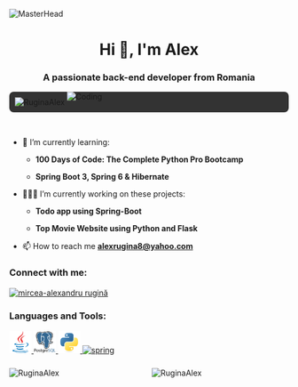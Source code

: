 ![MasterHead](https://as1.ftcdn.net/v2/jpg/02/21/97/86/1000_F_221978639_EyPBA9tuscYhW6rhaO5EiVzdG8hvQSgV.jpg)


<h1 align="center">Hi 👋, I'm Alex</h1>
<h3 align="center">A passionate back-end developer from Romania</h3>
<img align="right" alt="Coding" width="400" src="https://i.pinimg.com/originals/8d/62/1f/8d621f66f551b6a39072473d52280ff0.gif">

<p align="left" style="background-color: #333; padding: 10px; border-radius: 8px;">
    <img src="https://komarev.com/ghpvc/?username=RuginaAlex&label=Profile%20views&color=0e75b6&style=for-the-badge" alt="RuginaAlex" style="height: 25px;"/>
</p>

<br> <!-- Adaugă spațiu între imagine și textul de dedesubt -->

- 🌱 I’m currently learning:
  - <p><b>100 Days of Code: The Complete Python Pro Bootcamp</b></p>
  - **Spring Boot 3, Spring 6 & Hibernate**
 
- 👨🏻‍💻 I’m currently working on these projects:
  - <p><b>Todo app using Spring-Boot</b></p>
  - <p><b>Top Movie Website using Python and Flask</b></p>

- 📫 How to reach me **alexrugina8@yahoo.com**


<h3 align="left">Connect with me:</h3>
<p align="left">
<a href="https://www.linkedin.com/in/mircea-alexandru-rugin%C4%83-1b461b270/" target="blank"><img align="center" src="https://raw.githubusercontent.com/rahuldkjain/github-profile-readme-generator/master/src/images/icons/Social/linked-in-alt.svg" alt="mircea-alexandru rugină" height="30" width="40" /></a>
</p>

<h3 align="left">Languages and Tools:</h3>
<p align="left"> <a href="https://www.java.com" target="_blank" rel="noreferrer"> <img src="https://raw.githubusercontent.com/devicons/devicon/master/icons/java/java-original.svg" alt="java" width="40" height="40"/> </a> <a href="https://www.postgresql.org" target="_blank" rel="noreferrer"> <img src="https://raw.githubusercontent.com/devicons/devicon/master/icons/postgresql/postgresql-original-wordmark.svg" alt="postgresql" width="40" height="40"/> </a> <a href="https://www.python.org" target="_blank" rel="noreferrer"> <img src="https://raw.githubusercontent.com/devicons/devicon/master/icons/python/python-original.svg" alt="python" width="40" height="40"/> </a> <a href="https://spring.io/" target="_blank" rel="noreferrer"> <img src="https://www.vectorlogo.zone/logos/springio/springio-icon.svg" alt="spring" width="40" height="40"/> </a> </p>


<div style="display: flex; justify-content: space-between; align-items: flex-start; width: 100%; padding: 10px 0;">
    <img src="https://github-readme-stats.vercel.app/api/top-langs/?username=RuginaAlex&show_icons=true&theme=dracula&locale=en&layout=compact&include_repo=RoadRusher,Bill-s-Burger,task-management-app,itinerease,EmailApplication-OOP-Training-Project&exclude_repo=Tech-Titans-Project" alt="RuginaAlex" style="width: 49%; height: 200px;"/>
    <img src="https://github-readme-stats.vercel.app/api?username=RuginaAlex&show_icons=true&theme=dracula&locale=en" alt="RuginaAlex" style="width: 49%; height: 200px;"/>
</div>





